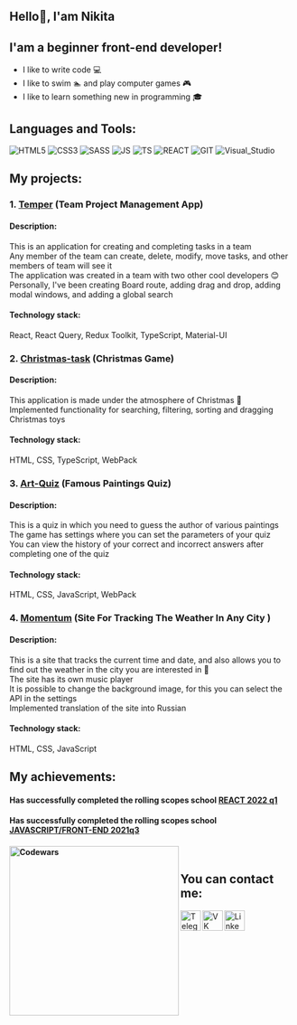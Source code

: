 ## Hello👋, I'am Nikita


## I'am a beginner front-end developer!
- I like to write code 💻
- I like to swim 🏊 and play computer games 🎮 
- I like to learn something new in programming 🎓


## Languages and Tools:

![HTML5](https://img.shields.io/badge/-HTML5-000?style=for-the-badge&logo=HTML5&logoColor=e96228)
![CSS3](https://img.shields.io/badge/-CSS3-000?style=for-the-badge&logo=CSS3&logoColor=264de4)
![SASS](https://img.shields.io/badge/-SASS/SCSS-000?style=for-the-badge&logo=SASS&logoColor=c76395)
![JS](https://img.shields.io/badge/-JS-000?style=for-the-badge&logo=JavaScript)
![TS](https://img.shields.io/badge/-TS-000?style=for-the-badge&logo=TypeScript)
![REACT](https://img.shields.io/badge/-REACT-000?style=for-the-badge&logo=React)
![GIT](https://img.shields.io/badge/-GIT-000?style=for-the-badge&logo=Git)
![Visual_Studio](https://img.shields.io/badge/-Visual_Studio_Code-000?style=for-the-badge&logo=VisualStudioCode&logoColor=6a78ff)



## My projects:

### 1. [Temper](https://react-project-management-system-team7.netlify.app/) (Team Project Management App)<br>
#### Description:<br>
This is an application for creating and completing tasks in a team<br> 
Any member of the team can create, delete, modify, move tasks, and other members of team will see it<br>
The application was created in a team with two other cool developers 😊<br>
Personally, I've been creating Board route, adding drag and drop, adding modal windows, and adding a global search
#### Technology stack:<br>  
React, React Query, Redux Toolkit, TypeScript, Material-UI

### 2. [Christmas-task](https://christmas-rsschool-fespis.netlify.app/) (Christmas Game)
#### Description:<br>
This application is made under the atmosphere of Christmas 🎄<br> 
Implemented functionality for searching, filtering, sorting and dragging Christmas toys
#### Technology stack:<br>
HTML, CSS, TypeScript, WebPack

### 3. [Art-Quiz](https://art-quiz-rsschool-fespis.netlify.app/) (Famous Paintings Quiz)
#### Description:<br>
This is a quiz in which you need to guess the author of various paintings<br>
The game has settings where you can set the parameters of your quiz<br>
You can view the history of your correct and incorrect answers after completing one of the quiz
#### Technology stack:<br>
HTML, CSS, JavaScript, WebPack

### 4. [Momentum](https://momentum-rsschool-fespis.netlify.app/) (Site For Tracking The Weather In Any City )
#### Description:<br>
This is a site that tracks the current time and date, and also allows you to find out the weather in the city you are interested in 📆<br>
The site has its own music player<br>
It is possible to change the background image, for this you can select the API in the settings<br>
Implemented translation of the site into Russian
#### Technology stack:<br>
HTML, CSS, JavaScript



## My achievements:
#### Has successfully completed the rolling scopes school [REACT 2022 q1](https://app.rs.school/certificate/tfgptznh)<br>
#### Has successfully completed the rolling scopes school [JAVASCRIPT/FRONT-END 2021q3](https://app.rs.school/certificate/88ldzozi)<br>
#### [<img align="left" alt="Codewars" width="300px" src="https://www.codewars.com/users/Fespis/badges/large"/>][Codewars]<br>



## You can contact me:

[<img align="left" alt="Telegram" width="36px" height="36px" src="https://cdn-icons-png.flaticon.com/512/906/906377.png"/>][telegram]
[<img align="left" alt="VK" width="36px" height="36px" src="https://cdn-icons-png.flaticon.com/512/145/145813.png"/>][vk]
[<img align="left" alt="LinkedIn" width="36px" height="36px" src="https://img.icons8.com/fluency/344/linkedin.png"/>][linkedin]


[telegram]: https://t.me/Fespis
[vk]: https://vk.com/ablo4k0_o07
[linkedin]: https://www.linkedin.com/in/nikita-zhuk-a0032723b/
[Codewars]: https://www.codewars.com/users/Fespis

<!--
**Fespis/Fespis** is a ✨ _special_ ✨ repository because its `README.md` (this file) appears on your GitHub profile.

Here are some ideas to get you started:

- 🔭 I’m currently working on ...
- 🌱 I’m currently learning ...
- 👯 I’m looking to collaborate on ...
- 🤔 I’m looking for help with ...
- 💬 Ask me about ...
- 📫 How to reach me: ...
- 😄 Pronouns: ...
- ⚡ Fun fact: ...
-->
